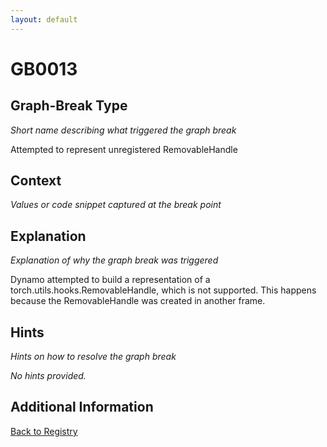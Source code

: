 ```yaml
---
layout: default
---
```

# GB0013

## Graph-Break Type
*Short name describing what triggered the graph break*

Attempted to represent unregistered RemovableHandle

## Context
*Values or code snippet captured at the break point*



## Explanation
*Explanation of why the graph break was triggered*

Dynamo attempted to build a representation of a torch.utils.hooks.RemovableHandle, which is not supported. This happens because the RemovableHandle was created in another frame.

## Hints
*Hints on how to resolve the graph break*

*No hints provided.*


## Additional Information

<!-- ADDITIONAL INFORMATION START - Add custom information below this line -->

<!-- ADDITIONAL INFORMATION END -->

[Back to Registry](../index.html)
